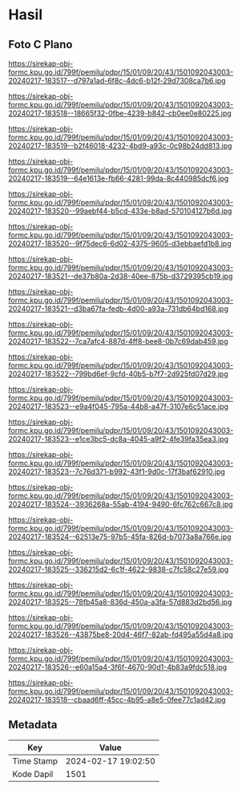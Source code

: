 # Hasil

## Foto C Plano

https://sirekap-obj-formc.kpu.go.id/799f/pemilu/pdpr/15/01/09/20/43/1501092043003-20240217-183517--d797a1ad-6f8c-4dc6-b12f-29d7308ca7b6.jpg

https://sirekap-obj-formc.kpu.go.id/799f/pemilu/pdpr/15/01/09/20/43/1501092043003-20240217-183518--18665f32-0fbe-4239-b842-cb0ee0e80225.jpg

https://sirekap-obj-formc.kpu.go.id/799f/pemilu/pdpr/15/01/09/20/43/1501092043003-20240217-183519--b2f46018-4232-4bd9-a93c-0c98b24dd813.jpg

https://sirekap-obj-formc.kpu.go.id/799f/pemilu/pdpr/15/01/09/20/43/1501092043003-20240217-183519--64e1613e-fb66-4281-99da-8c440985dcf6.jpg

https://sirekap-obj-formc.kpu.go.id/799f/pemilu/pdpr/15/01/09/20/43/1501092043003-20240217-183520--99aebf44-b5cd-433e-b8ad-570104127b6d.jpg

https://sirekap-obj-formc.kpu.go.id/799f/pemilu/pdpr/15/01/09/20/43/1501092043003-20240217-183520--9f75dec6-6d02-4375-9605-d3ebbaefd1b8.jpg

https://sirekap-obj-formc.kpu.go.id/799f/pemilu/pdpr/15/01/09/20/43/1501092043003-20240217-183521--de37b80a-2d38-40ee-875b-d3729395cb19.jpg

https://sirekap-obj-formc.kpu.go.id/799f/pemilu/pdpr/15/01/09/20/43/1501092043003-20240217-183521--d3ba67fa-fedb-4d00-a93a-731db64bd168.jpg

https://sirekap-obj-formc.kpu.go.id/799f/pemilu/pdpr/15/01/09/20/43/1501092043003-20240217-183522--7ca7afc4-887d-4ff8-bee8-0b7c69dab459.jpg

https://sirekap-obj-formc.kpu.go.id/799f/pemilu/pdpr/15/01/09/20/43/1501092043003-20240217-183522--799bd6ef-9cfd-40b5-b7f7-2d925fd07d29.jpg

https://sirekap-obj-formc.kpu.go.id/799f/pemilu/pdpr/15/01/09/20/43/1501092043003-20240217-183523--e9a4f045-795a-44b8-a47f-3107e6c51ace.jpg

https://sirekap-obj-formc.kpu.go.id/799f/pemilu/pdpr/15/01/09/20/43/1501092043003-20240217-183523--e1ce3bc5-dc8a-4045-a9f2-4fe39fa35ea3.jpg

https://sirekap-obj-formc.kpu.go.id/799f/pemilu/pdpr/15/01/09/20/43/1501092043003-20240217-183523--7c76d371-b992-43f1-9d0c-17f3baf62910.jpg

https://sirekap-obj-formc.kpu.go.id/799f/pemilu/pdpr/15/01/09/20/43/1501092043003-20240217-183524--3936268a-55ab-4194-9490-6fc762c667c8.jpg

https://sirekap-obj-formc.kpu.go.id/799f/pemilu/pdpr/15/01/09/20/43/1501092043003-20240217-183524--62513e75-97b5-45fa-826d-b7073a8a766e.jpg

https://sirekap-obj-formc.kpu.go.id/799f/pemilu/pdpr/15/01/09/20/43/1501092043003-20240217-183525--336215d2-6c1f-4622-9838-c7fc58c27e59.jpg

https://sirekap-obj-formc.kpu.go.id/799f/pemilu/pdpr/15/01/09/20/43/1501092043003-20240217-183525--78fb45a8-836d-450a-a3fa-57d883d2bd56.jpg

https://sirekap-obj-formc.kpu.go.id/799f/pemilu/pdpr/15/01/09/20/43/1501092043003-20240217-183526--43875be8-20d4-46f7-82ab-fd495a55d4a8.jpg

https://sirekap-obj-formc.kpu.go.id/799f/pemilu/pdpr/15/01/09/20/43/1501092043003-20240217-183526--e60a15a4-3f6f-4670-90d1-4b83a9fdc518.jpg

https://sirekap-obj-formc.kpu.go.id/799f/pemilu/pdpr/15/01/09/20/43/1501092043003-20240217-183518--cbaad6ff-45cc-4b95-a8e5-0fee77c1ad42.jpg


## Metadata

| Key        | Value               |
| ---------- | ------------------- |
| Time Stamp | 2024-02-17 19:02:50 |
| Kode Dapil | 1501                |



